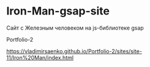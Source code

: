 # Iron-Man-gsap-site

Сайт с Железным человеком на js-библиотеке gsap

Portfolio-2
 
https://vladimirsaenko.github.io/Portfolio-2/sites/site-11/Iron%20Man/index.html
